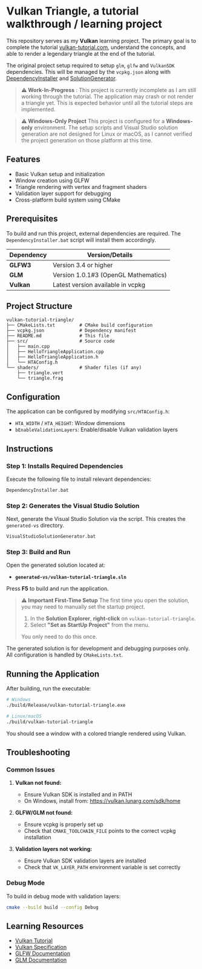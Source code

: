 # Vulkan Triangle, a tutorial walkthrough / learning project

This repository serves as my **Vulkan** learning project. The primary goal is to complete the tutorial [vulkan-tutorial.com](https://vulkan-tutorial.com/Drawing_a_triangle), understand the concepts, and able to render a legendary triangle at the end of the tutorial.

The original project setup required to setup `glm`, `glfw` and `VulkanSDK` dependencies. 
This will be managed by the `vcpkg.json` along with [DependencyInstaller](https://github.com/hchia93/hchia93/blob/main/DependencyInstaller.bat-EN-README.md) and [SolutionGenerator](https://github.com/hchia93/hchia93/blob/main/VisualStudioSolutionGenerator.bat-EN-README.md).


> **⚠️ Work-In-Progress** :
> This project is currently incomplete as I am still working through the tutorial. The application may crash or not render a triangle yet. This is expected behavior until all the tutorial steps are implemented.


> **⚠️ Windows-Only Project**
> This project is configured for a **Windows-only** environment. The setup scripts and Visual Studio solution generation are not designed for Linux or macOS, as I cannot verified the project generation on those platform at this time. 

## Features

- Basic Vulkan setup and initialization
- Window creation using GLFW
- Triangle rendering with vertex and fragment shaders
- Validation layer support for debugging
- Cross-platform build system using CMake


## Prerequisites

To build and run this project, external dependencies are required. The `DependencyInstaller.bat` script will install them accordingly.

| Dependency             | Version/Details                                     |
| ---------------------- | --------------------------------------------------- |
| **GLFW3**              | Version 3.4 or higher                               |
| **GLM**                | Version 1.0.1#3 (OpenGL Mathematics)                |
| **Vulkan**             | Latest version available in vcpkg                   |

## Project Structure

```
vulkan-tutorial-triangle/
├── CMakeLists.txt         # CMake build configuration
├── vcpkg.json             # Dependency manifest
├── README.md              # This file
├── src/                   # Source code
│   ├── main.cpp
│   ├── HelloTriangleApplication.cpp
│   ├── HelloTriangleApplication.h
│   └── HTAConfig.h
└── shaders/               # Shader files (if any)
    ├── triangle.vert
    └── triangle.frag
```

## Configuration
The application can be configured by modifying `src/HTAConfig.h`:

- `HTA_WIDTH` / `HTA_HEIGHT`: Window dimensions
- `bEnableValidationLayers`: Enable/disable Vulkan validation layers

## Instructions

### Step 1: Installs Required Dependencies

Execute the following file to install relevant dependencies:

```cmd
DependencyInstaller.bat
```

### Step 2: Generates the Visual Studio Solution

Next, generate the Visual Studio Solution via the script. This creates the `generated-vs` directory.

```cmd
VisualStudioSolutionGenerator.bat
```

### Step 3: Build and Run

Open the generated solution located at:
- **`generated-vs/vulkan-tutorial-triangle.sln`**

Press **F5** to build and run the application.

> **⚠️ Important First-Time Setup**
> The first time you open the solution, you may need to manually set the startup project.
> 1. In the **Solution Explorer**, **right-click** on `vulkan-tutorial-triangle`.
> 2. Select **"Set as StartUp Project"** from the menu.
>
> You only need to do this once.

The generated solution is for development and debugging purposes only. All configuration is handled by `CMakeLists.txt`.



## Running the Application

After building, run the executable:

```bash
# Windows
./build/Release/vulkan-tutorial-triangle.exe

# Linux/macOS
./build/vulkan-tutorial-triangle
```

You should see a window with a colored triangle rendered using Vulkan.

## Troubleshooting

### Common Issues

1. **Vulkan not found:**
   - Ensure Vulkan SDK is installed and in PATH
   - On Windows, install from: https://vulkan.lunarg.com/sdk/home

2. **GLFW/GLM not found:**
   - Ensure vcpkg is properly set up
   - Check that `CMAKE_TOOLCHAIN_FILE` points to the correct vcpkg installation

3. **Validation layers not working:**
   - Ensure Vulkan SDK validation layers are installed
   - Check that `VK_LAYER_PATH` environment variable is set correctly

### Debug Mode

To build in debug mode with validation layers:

```bash
cmake --build build --config Debug
```

## Learning Resources

- [Vulkan Tutorial](https://vulkan-tutorial.com/)
- [Vulkan Specification](https://www.khronos.org/registry/vulkan/)
- [GLFW Documentation](https://www.glfw.org/documentation.html)
- [GLM Documentation](https://github.com/g-truc/glm)
